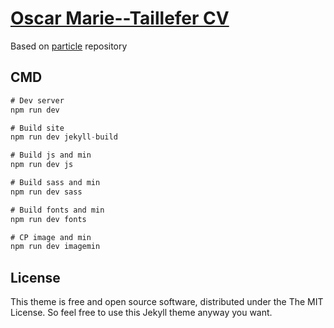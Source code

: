 # [Oscar Marie--Taillefer CV](https://ryshu.github.io/cv)

Based on [particle](https://github.com/nrandecker/particle) repository

## CMD

```js
# Dev server
npm run dev

# Build site
npm run dev jekyll-build

# Build js and min
npm run dev js

# Build sass and min
npm run dev sass

# Build fonts and min
npm run dev fonts

# CP image and min
npm run dev imagemin
```

## License

This theme is free and open source software, distributed under the The MIT License. So feel free to use this Jekyll theme anyway you want.
